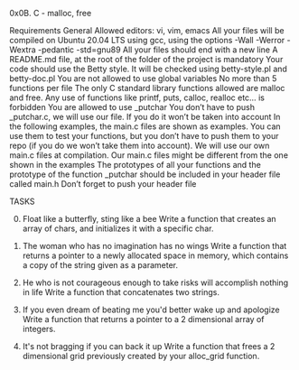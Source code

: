 0x0B. C - malloc, free

Requirements
General
Allowed editors: vi, vim, emacs
All your files will be compiled on Ubuntu 20.04 LTS using gcc, using the options -Wall -Werror -Wextra -pedantic -std=gnu89
All your files should end with a new line
A README.md file, at the root of the folder of the project is mandatory
Your code should use the Betty style. It will be checked using betty-style.pl and betty-doc.pl
You are not allowed to use global variables
No more than 5 functions per file
The only C standard library functions allowed are malloc and free. Any use of functions like printf, puts, calloc, realloc etc… is forbidden
You are allowed to use _putchar
You don’t have to push _putchar.c, we will use our file. If you do it won’t be taken into account
In the following examples, the main.c files are shown as examples. You can use them to test your functions, but you don’t have to push them to your repo (if you do we won’t take them into account). We will use our own main.c files at compilation. Our main.c files might be different from the one shown in the examples
The prototypes of all your functions and the prototype of the function _putchar should be included in your header file called main.h
Don’t forget to push your header file

TASKS

0. Float like a butterfly, sting like a bee
  Write a function that creates an array of chars, and initializes it with a specific char.

1. The woman who has no imagination has no wings
   Write a function that returns a pointer to a newly allocated space in memory, which contains a copy of the string given as a parameter.

2. He who is not courageous enough to take risks will accomplish nothing in life
  Write a function that concatenates two strings.
 
3. If you even dream of beating me you'd better wake up and apologize
    Write a function that returns a pointer to a 2 dimensional array of integers.

4. It's not bragging if you can back it up
   Write a function that frees a 2 dimensional grid previously created by your alloc_grid function.
